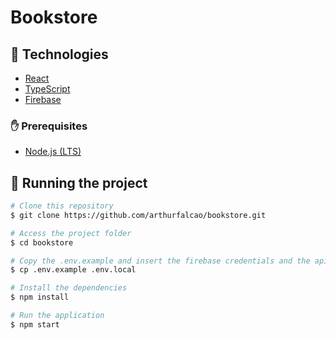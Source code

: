 # Bookstore

## :rocket: Technologies

- [React](https://reactjs.org/)
- [TypeScript](https://www.typescriptlang.org/)
- [Firebase](https://firebase.google.com/)

### :hand: Prerequisites

- [Node.js (LTS)](https://nodejs.org/en/)

## :notebook: Running the project

```bash
# Clone this repository
$ git clone https://github.com/arthurfalcao/bookstore.git

# Access the project folder
$ cd bookstore

# Copy the .env.example and insert the firebase credentials and the api url
$ cp .env.example .env.local

# Install the dependencies
$ npm install

# Run the application
$ npm start
```
